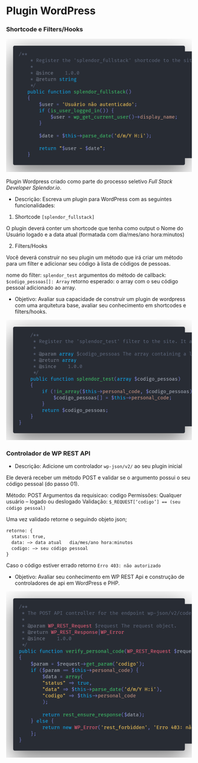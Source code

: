 # Plugin WordPress

### Shortcode e Filters/Hooks

![code2](/docs/code2.png?raw=true)

Plugin Wordpress criado como parte do processo seletivo *Full Stack Developer Splendor.io*.

* Descrição: Escreva um plugin para WordPress com as seguintes funcionalidades:

1. Shortcode `[splendor_fullstack]`

O plugin deverá conter um shortcode que tenha como output o Nome do Usuário logado e a data atual (formatada com dia/mes/ano hora:minutos)

2. Filters/Hooks

Você deverá construir no seu plugin um método que irá criar um método para um filter e adicionar seu código à lista de códigos de pessoas.

nome do filter: `splendor_test`
argumentos do método de callback: `$codigo_pessoas[]: Array`
retorno esperado: o array com o seu código pessoal adicionado ao array.

* Objetivo: Avaliar sua capacidade de construir um plugin de wordpress com uma arquitetura base, avaliar seu conhecimento em shortcodes e filters/hooks.


![code1](/docs/code1.png?raw=true)


### Controlador de WP REST API

* Descrição: Adicione um controlador `wp-json/v2/` ao seu plugin inicial

Ele deverá receber um método POST e validar se o argumento possui o seu código pessoal (do passo 01).

Método: POST
Argumentos da requisicao:
codigo
Permissões: Qualquer usuário – logado ou deslogado
Validação: `$_REQUEST[‘codigo’] == (seu código pessoal)`

Uma vez validado retorne o seguindo objeto json;

```
retorno: {
  status: true,
  data: —> data atual   dia/mes/ano hora:minutos
  codigo: —> seu código pessoal
}
```

Caso o código estiver errado retorno `Erro 403: não autorizado`

* Objetivo: Avaliar seu conhecimento em WP REST Api e construção de controladores de api em WordPress e PHP.

![code4](/docs/code4.png?raw=true)
